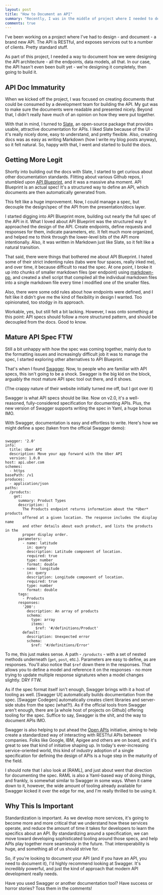 ```yaml
---
layout: post
title: "How to Document an API"
summary: "Recently, I was in the middle of project where I needed to design and document a new API. Here's what I found as the best method."
comments: true
---
```


I've been working on a project where I've had to design - and document - a brand new API. The API is RESTful, and exposes services out to a number of clients. Pretty standard stuff.

As part of this project, I needed a way to document how we were designing the API architecture - all the endpoints, data models, all that. In our case, the API hasn't even been built yet - we're designing it completely, then going to build it.

## API Doc Immaturity

When we kicked off the project, I was focused on creating documents that could be consumed by a development team for building the API. My gut was to make sure the documents were readable and presented nicely. Beyond that, I didn't really have much of an opinion on how they were put together.

With that in mind, I turned to [Slate][slate], an open-source package that provides usable, attractive documentation for APIs. I liked Slate because of the UI - it's really nicely done, easy to understand, and pretty flexible. Also, creating docs was as easy as writing Markdown (how I write my blog posts anyway), so it felt natural. So, happy with that, I went and started to build the docs.

## Getting More Legit

Shortly into building out the docs with Slate, I started to get curious about other documentation standards. Flitting about various Github repos, I stumbled upon [API Blueprint][apiblueprint], and it was a massive aha moment. API Blueprint is an actual spec! It's a structured way to define an API, which documents are then automatically generated from.

This felt like a huge improvement. Now, I could manage a spec, but decouple the design/spec of the API from the presentation/docs layer.

I started digging into API Blueprint more, building out nearly the full spec of the API in it. What I loved about API Blueprint was the structured way it approached the design of the API. Create endpoints, define requests and responses for them, indicate parameters, etc. It felt much more organized, and helped me to think through the lower-level bits of the API more intentionally. Also, it was written in Markdown just like Slate, so it felt like a natural transition.

That said, there were things that bothered me about API Blueprint. I hated some of their strict indenting rules (tabs were four spaces, really irked me), and over time, it because difficult to read the spec. At one point, I broke it up into chunks of smaller markdown files (per endpoint) using [markdown-pp][markdownpp], and created a shell script that compiled all the individual markdown files into a single markdown file every time I modified one of the smaller files.

Also, there were some odd rules about how endpoints were defined, and I felt like it didn't give me the kind of flexibility in design I wanted. Too opinionated, too stodgy in its approach.

Workable, yes, but still felt a bit lacking. However, I was onto something at this point: API specs should follow a more structured pattern, and should be decoupled from the docs. Good to know.

## Mature API Spec FTW

Still a bit unhappy with how the spec was coming together, mainly due to the formatting issues and increasingly difficult job it was to manage the spec, I started exploring other alternatives to API Blueprint.

That's when I found [Swagger][swagger]. Now, to people who are familiar with API specs, this isn't going to be a shock. Swagger is the big kid on the block, arguably the most mature API spec tool out there, and it shows.

(The crappy nature of their website initially turned me off, but I got over it)

Swagger is what API specs should be like. Now on v2.0, it's a well-reasoned, fully-considered specification for documenting APIs. Plus, the new version of Swagger supports writing the spec in Yaml, a huge bonus IMO.

With Swagger, documentation is easy and effortless to write. Here's how we might define a spec (taken from the official Swagger demo):

~~~

swagger: '2.0'
info:
  title: Uber API
  description: Move your app forward with the Uber API
  version: 1.0.0
host: api.uber.com
schemes:
  - https
basePath: /v1
produces:
  - application/json
paths:
  /products:
    get:
      summary: Product Types
      description: |
        The Products endpoint returns information about the *Uber* products
        offered at a given location. The response includes the display name
        and other details about each product, and lists the products in the
        proper display order.
      parameters:
        - name: latitude
          in: query
          description: Latitude component of location.
          required: true
          type: number
          format: double
        - name: longitude
          in: query
          description: Longitude component of location.
          required: true
          type: number
          format: double
      tags:
        - Products
      responses:
        '200':
          description: An array of products
          schema:
            type: array
            items:
              $ref: '#/definitions/Product'
        default:
          description: Unexpected error
          schema:
            $ref: '#/definitions/Error'

~~~

To me, this just makes sense. A path - `/products` - with a set of nested methods underneath (`get`, `post`, etc.). Parameters are easy to define, as are responses. You'll also notice that `$ref` down there in the responses. That allows you to define a model and reference it on the responses - no more trying to update multiple response signatures when a model changes slightly. DRY FTW.

As if the spec format itself isn't enough, Swagger brings with it a host of tooling as well. [Swagger UI] automatically builds documentation from the spec. [Swagger Codegen] automatically creates client libraries and server-side stubs from the spec (what?!). As if the official tools from Swagger aren't enough, there are [a whole host of projects on Github] offering tooling for the spec. Suffice to say, Swagger is the shit, and the way to document APIs IMO.

Swagger is also helping to put ahead the [Open APIs][openapis] initiative, aiming to help create a standardized way of interacting with RESTful APIs between companies. Folks like Google, IBM, Apigee and others are on board, and it's great to see that kind of initiative shaping up. In today's ever-increasing service-oriented world, this kind of industry adoption of a single specification for defining the design of APIs is a huge step in the maturity of the field.

I should note that I also look at [RAML], and just about went that direction for documenting the spec. RAML is also a Yaml-based way of doing things, and frankly, is somewhat similar to Swagger in some ways. When it came down to it, however, the wide amount of tooling already available for Swagger kicked it over the edge for me, and I'm really thrilled to be using it.

## Why This Is Important

Standardization is important. As we develop more services, it's going to become more and more critical that we understand how these services operate, and reduce the amount of time it takes for developers to learn the specifics about an API. By standardizing around a specification, we can move toward developing sophisticated tooling around those specs, and help APIs play together more seamlessly in the future. That interoperability is huge, and something all of us should strive for.

So, if you're looking to document your API (and if you have an API, you need to document it), I'd highly recommend looking at Swagger. It's incredibly powerful, and just the kind of approach that modern API development really needs.

Have you used Swagger or another documentation tool? Have success or horror stories? Toss them in the comments!

[apiblueprint]: http://apiblueprint.com
[markdownpp]: https://github.com/jreese/markdown-pp
[openapis]: http://openapis.org
[slate]: https://github.com/tripit/slate
[swagger]: http://swagger.io
